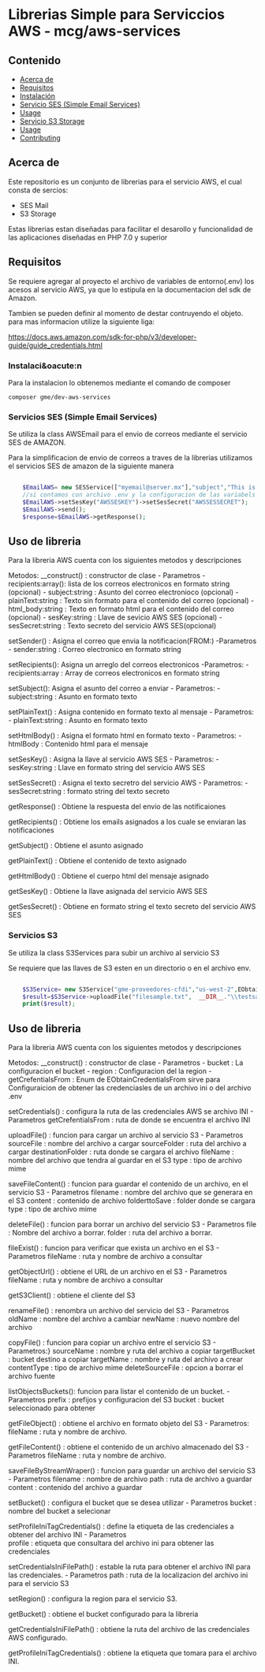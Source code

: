 # Librerias Simple para Serviccios AWS - mcg/aws-services

## Contenido

- [Acerca de](#about)
- [Requisitos](#requisitos)
- [Instalaci&oacute;n](#installing)
- [Servicio SES (Simple Email Services)](#awsses)
- [Usage](#usageMail)
- [Servicio S3 Storage](#getting_started)
- [Usage](#usageS3)
- [Contributing](../CONTRIBUTING.md)

## Acerca de  <a name = "about"></a>

Este repositorio es un conjunto de librerias para el servicio AWS, el cual consta de sercios:

- SES Mail
- S3 Storage

Estas librerias estan diseñadas para facilitar el desarollo y funcionalidad de las aplicaciones dise&ntilde;adas en PHP 7.0 y superior

## Requisitos <a name = "requisitos"></a>

Se requiere agregar al proyecto el archivo de variables de entorno(.env) los acesos al servicio AWS, ya que lo estipula en la documentacion del sdk de Amazon.

Tambien se pueden definir al momento de destar contruyendo el objeto. para mas informacion utilize la siguiente liga:

<a href="https://docs.aws.amazon.com/sdk-for-php/v3/developer-guide/guide_credentials.html">https://docs.aws.amazon.com/sdk-for-php/v3/developer-guide/guide_credentials.html</a>

### Instalaci&oacute:n <a name = "instalacion"></a>

Para la instalacion lo obtenemos mediante el comando de composer

```
composer gme/dev-aws-services

```


### Servicios SES (Simple Email Services) <a name = "awsses"></a>

Se utiliza la class AWSEmail para el envio de correos mediante el servicio SES de AMAZON.

Para la simplificacion de envio de correos a traves de la librerias utilizamos el servicios SES de amazon de la siguiente manera

```php

    $EmailAWS= new SESService(["myemail@server.mx"],"subject","This is a plain text","here are the html document");
    //si contamos con archivo .env y la configuracion de las variabels de AWS, omitimos la siguiente linea
    $EmailAWS->setSesKey("AWSSESKEY")->setSesSecret("AWSSESSECRET");
    $EmailAWS->send();
    $response=$EmailAWS->getResponse();


```


## Uso de libreria  <a name = "usageses"></a>

Para la libreria AWS cuenta con los siguientes metodos y descripciones

Metodos:
 __construct() : constructor de clase
    - Parametros
        - recipients:array(): lista de los correos electronicos en formato string (opcional)
        - subject:string    : Asunto del correo electronioco (opcional)
        - plainText:string  : Texto sin formato para el contenido del correo (opcional)
        - html_body:string  : Texto en formato html para el contenido del correo (opcional)
        - sesKey:string     : Llave de sevicio AWS SES (opcional)
        - sesSecret:string  : Texto secreto del servicio AWS SES(opcional)

setSender() : Asigna el correo que envia la notificacion(FROM:)
    -Parametros
        - sender:string     : Correo electronico en formato string

setRecipients(): Asigna un arreglo del correos electronicos
    -Parametros:
        - recipients:array  : Array de correos electronicos en formato string

setSubject(): Asigna el asunto del correo a enviar
    - Parametros:
        - subject:string    : Asunto en formato texto

setPlainText() : Asigna contenido en formato texto al mensaje
    - Parametros:
        - plainText:string  : Asunto en formato texto

setHtmlBody() : Asigna el formato html en formato texto
    - Parametros:
        - htmlBody : Contenido html para el mensaje

setSesKey() : Asigna la llave al servicio AWS SES
    - Parametros:
        - sesKey:string  : Llave en formato string del servicio AWS SES

setSesSecret() : Asigna el texto secretro del servicio AWS 
    - Parametros:
        - sesSecret:string  : formato string del texto secreto

getResponse() : Obtiene la respuesta del envio de las notificaiones

getRecipients() : Obtiene los emails asignados a los cuale se enviaran las notificaciones

getSubject() : Obtiene el asunto asignado

getPlainText() : Obtiene el contenido de texto asignado

getHtmlBody() : Obtiene el cuerpo html del mensaje asignado

getSesKey() : Obtiene la llave asignada del servicio AWS SES

getSesSecret() : Obtiene en formato string el texto secreto del servicio AWS SES

### Servicios S3  <a name = "awss3"></a>

Se utiliza la class S3Services  para subir un archivo al servicio S3 

Se requiere que las llaves de S3 esten en un directorio o en el archivo env.

```php

    $S3Service= new S3Service("gme-proveedores-cfdi","us-west-2",EObtainCredentialsFrom::INI_FILE);            
    $result=$S3Service->uploadFile("filesample.txt",  __DIR__."\\testsamples","New Folder","samplefile.txt","text/html");
    print($result);

```
## Uso de libreria  <a name = "usageses"></a>

Para la libreria AWS cuenta con los siguientes metodos y descripciones

Metodos:
 __construct() : constructor de clase
    - Parametros
        - bucket    : La configuracion el bucket
        - region    : Configuracion del la region
        - getCrefentialsFrom    : Enum de EObtainCredentialsFrom sirve para Configuraicion de obtener las credenciasles de un archivo ini o 
                                  del archivo .env

setCredentials() : configura la ruta de las credenciales AWS se archivo INI
        - Parametros
            getCrefentialsFrom : ruta de donde se encuentra el archivo INI

uploadFile() : funcion para cargar un archivo al servicio S3
    - Parametros
            sourceFile  : nombre del archivo a cargar
            sourceFolder    : ruta del archivo a cargar
            destinationFolder   : ruta donde se cargara el archivo
            fileName    : nombre del archivo que tendra al guardar en el S3
            type    : tipo de archivo mime

saveFileContent() : funcion para guardar el contenido de un archivo, en el servicio S3
    - Parametros
            filename    : nombre del archivo que se generara en el S3
            content     : contenido de archivo
            folderttoSave   :   folder donde se cargara
            type        : tipo de archivo mime

deleteFile() : funcion para borrar un archivo del servicio S3
    - Parametros
            file : Nombre del archivo a borrar.
            folder : ruta del archivo a borrar.

fileExist() : funcion para verificar que exista un archivo en el S3
    - Parametros
        fileName : ruta y nombre de archivo a consultar

getObjectUrl() :  obtiene el URL de un archivo en el S3
    - Parametros
        fileName : ruta y nombre de archivo a consultar

getS3Client() : obtiene el cliente del S3

renameFile() : renombra un archivo del servicio del S3
    - Parametros
        oldName : nombre del archivo a cambiar
        newName : nuevo nombre del archivo

copyFile() : funcion para copiar un archivo entre el servicio S3
    - Parametros:}
        sourceName : nombre y ruta del archivo a copiar
        targetBucket : bucket destino a copiar
        targetName : nombre y ruta del archivo a crear
        contentType : tipo de archivo mime
        deleteSourceFile : opcion a borrar el archivo fuente

listObjectsBuckets():  funcion para listar el contenido de un bucket.
    - Parametros
        prefix  : prefijos y configuracion del S3
        bucket  : bucket seleccionado para obtener

getFileObject() : obtiene el archivo en formato objeto del S3
    - Parametros:
        fileName : ruta y nombre de archivo.

getFileContent() : obtiene el contenido de un archivo almacenado del S3
    - Parametros
        fileName    : ruta y nombre de archivo.

saveFileByStreamWraper() : funcion para guardar un archivo del servicio S3
    - Parametros
        filename : nombre de archivo
        path    :   ruta de archivo a guardar
        content :   contenido del archivo a guardar

setBucket() : configura el bucket que se desea utilizar
    - Parametros
        bucket : nombre del bucket a selecionar

setProfileIniTagCredentials() : define la etiqueta de las credenciales a obtener del archivo INI
    - Parametros    
        profile : etiqueta que consultara del archivo ini para obtener las credenciales

setCredentialsIniFilePath() : estable la ruta para obtener el archivo INI para las credenciales.
    - Parametros
        path : ruta de la localizacion del archivo ini para el servicio S3

setRegion() : configura la region para el servicio S3.

getBucket() : obtiene el bucket configurado para la libreria

getCredentialsIniFilePath() : obtiene la ruta del archivo de las credenciales AWS configurado.

getProfileIniTagCredentials() : obtiene la etiqueta que tomara para el archivo INI.
        
